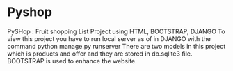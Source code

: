 # Pyshop
PySHop : Fruit shopping List Project using HTML, BOOTSTRAP, DJANGO
To view this project you have to run local server as of in DJANGO 
with the command python manage.py runserver
There are two models in this project which is products and offer and they are stored in db.sqlite3 file.
BOOTSTRAP is used to enhance the website.
